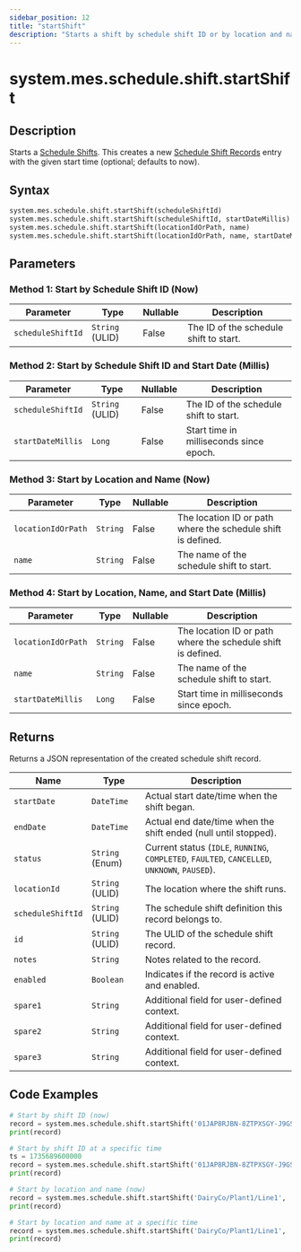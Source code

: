 ```yaml
---
sidebar_position: 12
title: "startShift"
description: "Starts a shift by schedule shift ID or by location and name; returns the created shift record."
---
```


# system.mes.schedule.shift.startShift

## Description

Starts a [Schedule Shifts](../../data-model/schedule-shift-model/schedule-shift). This creates a
new [Schedule Shift Records](../../data-model/schedule-shift-model/schedule-shift-record) entry with the given start
time (optional; defaults to now).

## Syntax

```python
system.mes.schedule.shift.startShift(scheduleShiftId)
system.mes.schedule.shift.startShift(scheduleShiftId, startDateMillis)
system.mes.schedule.shift.startShift(locationIdOrPath, name)
system.mes.schedule.shift.startShift(locationIdOrPath, name, startDateMillis)
```

## Parameters

### Method 1: Start by Schedule Shift ID (Now)

| Parameter         | Type            | Nullable | Description                            |
|-------------------|-----------------|----------|----------------------------------------|
| `scheduleShiftId` | `String` (ULID) | False    | The ID of the schedule shift to start. |

### Method 2: Start by Schedule Shift ID and Start Date (Millis)

| Parameter         | Type            | Nullable | Description                             |
|-------------------|-----------------|----------|-----------------------------------------|
| `scheduleShiftId` | `String` (ULID) | False    | The ID of the schedule shift to start.  |
| `startDateMillis` | `Long`          | False    | Start time in milliseconds since epoch. |

### Method 3: Start by Location and Name (Now)

| Parameter          | Type     | Nullable | Description                                                  |
|--------------------|----------|----------|--------------------------------------------------------------|
| `locationIdOrPath` | `String` | False    | The location ID or path where the schedule shift is defined. |
| `name`             | `String` | False    | The name of the schedule shift to start.                     |

### Method 4: Start by Location, Name, and Start Date (Millis)

| Parameter          | Type     | Nullable | Description                                                  |
|--------------------|----------|----------|--------------------------------------------------------------|
| `locationIdOrPath` | `String` | False    | The location ID or path where the schedule shift is defined. |
| `name`             | `String` | False    | The name of the schedule shift to start.                     |
| `startDateMillis`  | `Long`   | False    | Start time in milliseconds since epoch.                      |

## Returns

Returns a JSON representation of the created schedule shift record.

| Name              | Type            | Description                                                                                   |
|-------------------|-----------------|-----------------------------------------------------------------------------------------------|
| `startDate`       | `DateTime`      | Actual start date/time when the shift began.                                                  |
| `endDate`         | `DateTime`      | Actual end date/time when the shift ended (null until stopped).                               |
| `status`          | `String` (Enum) | Current status (`IDLE`, `RUNNING`, `COMPLETED`, `FAULTED`, `CANCELLED`, `UNKNOWN`, `PAUSED`). |
| `locationId`      | `String` (ULID) | The location where the shift runs.                                                            |
| `scheduleShiftId` | `String` (ULID) | The schedule shift definition this record belongs to.                                         |
| `id`              | `String` (ULID) | The ULID of the schedule shift record.                                                        |
| `notes`           | `String`        | Notes related to the record.                                                                  |
| `enabled`         | `Boolean`       | Indicates if the record is active and enabled.                                                |
| `spare1`          | `String`        | Additional field for user-defined context.                                                    |
| `spare2`          | `String`        | Additional field for user-defined context.                                                    |
| `spare3`          | `String`        | Additional field for user-defined context.                                                    |

## Code Examples

```python
# Start by shift ID (now)
record = system.mes.schedule.shift.startShift('01JAP8RJBN-8ZTPXSGY-J9GSDPE1')
print(record)

# Start by shift ID at a specific time
ts = 1735689600000
record = system.mes.schedule.shift.startShift('01JAP8RJBN-8ZTPXSGY-J9GSDPE1', ts)
print(record)

# Start by location and name (now)
record = system.mes.schedule.shift.startShift('DairyCo/Plant1/Line1', 'Morning Shift')
print(record)

# Start by location and name at a specific time
record = system.mes.schedule.shift.startShift('DairyCo/Plant1/Line1', 'Morning Shift', ts)
print(record)
```
